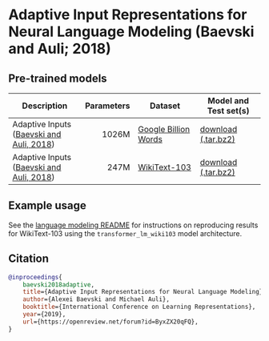 # Adaptive Input Representations for Neural Language Modeling (Baevski and Auli; 2018)

## Pre-trained models

Description | Parameters | Dataset | Model and Test set(s)
---|---:|---|---
Adaptive Inputs <br> ([Baevski and Auli, 2018](https://arxiv.org/abs/1809.10853)) | 1026M | [Google Billion Words](https://github.com/ciprian-chelba/1-billion-word-language-modeling-benchmark) | [download (.tar.bz2)](https://dl.fbaipublicfiles.com/fairseq/models/lm/adaptive_lm_gbw_huge.bz2)
Adaptive Inputs <br> ([Baevski and Auli, 2018](https://arxiv.org/abs/1809.10853)) | 247M | [WikiText-103](https://einstein.ai/research/the-wikitext-long-term-dependency-language-modeling-dataset) | [download (.tar.bz2)](https://dl.fbaipublicfiles.com/fairseq/models/lm/adaptive_lm_wiki103.bz2)

## Example usage

See the [language modeling README](../language_model/README.md) for instructions on reproducing results for WikiText-103
using the `transformer_lm_wiki103` model architecture.

## Citation

```bibtex
@inproceedings{
    baevski2018adaptive,
    title={Adaptive Input Representations for Neural Language Modeling},
    author={Alexei Baevski and Michael Auli},
    booktitle={International Conference on Learning Representations},
    year={2019},
    url={https://openreview.net/forum?id=ByxZX20qFQ},
}
```
